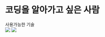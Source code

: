 # 코딩을 알아가고 싶은 사람

사용가능한 기술 <br>
<img src="https://img.shields.io/badge/HTML5-3776AB?style=for-the-badge&logo=HTML5&logoColor=E34F26">
<img src="https://img.shields.io/badge/CSS3-3776AB?style=for-the-badge&logo=CSS3&logoColor=1572B6">
